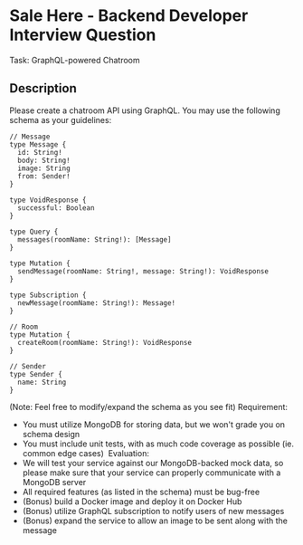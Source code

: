 # Sale Here - Backend Developer Interview Question

Task: GraphQL-powered Chatroom

## Description
​Please create a chatroom API using GraphQL. You may use the following schema as your guidelines: 

```
// Message
type Message {
  id: String!
  body: String!
  image: String
  from: Sender!
}
​
type VoidResponse {
  successful: Boolean
}
​
type Query {
  messages(roomName: String!): [Message]
}
​
type Mutation {
  sendMessage(roomName: String!, message: String!): VoidResponse
}
​
type Subscription {
  newMessage(roomName: String!): Message!
}
​
// Room
type Mutation {
  createRoom(roomName: String!): VoidResponse
}
​
// Sender
type Sender {
  name: String
}
```


(Note: Feel free to modify/expand the schema as you see fit) ​ Requirement: ​

- You must utilize MongoDB for storing data, but we won't grade you on schema design
- You must include unit tests, with as much code coverage as possible (ie. common edge cases) ​ Evaluation: ​
- We will test your service against our MongoDB-backed mock data, so please make sure that your service can properly communicate with a MongoDB server
- All required features (as listed in the schema) must be bug-free
- (Bonus) build a Docker image and deploy it on Docker Hub
- (Bonus) utilize GraphQL subscription to notify users of new messages
- (Bonus) expand the service to allow an image to be sent along with the message
